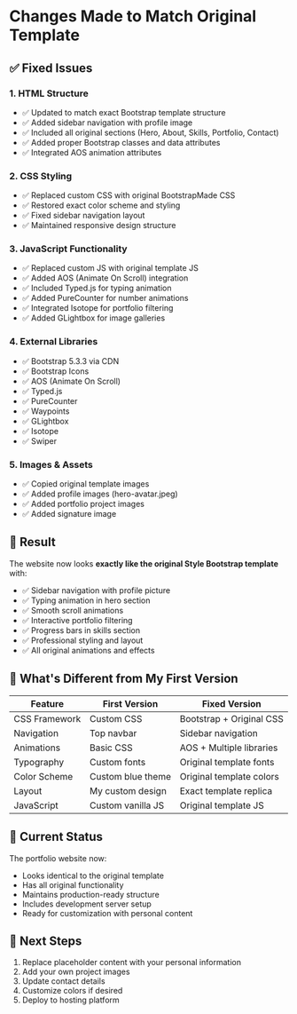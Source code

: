 # Changes Made to Match Original Template

## ✅ Fixed Issues

### 1. **HTML Structure**

- ✅ Updated to match exact Bootstrap template structure
- ✅ Added sidebar navigation with profile image
- ✅ Included all original sections (Hero, About, Skills, Portfolio, Contact)
- ✅ Added proper Bootstrap classes and data attributes
- ✅ Integrated AOS animation attributes

### 2. **CSS Styling**

- ✅ Replaced custom CSS with original BootstrapMade CSS
- ✅ Restored exact color scheme and styling
- ✅ Fixed sidebar navigation layout
- ✅ Maintained responsive design structure

### 3. **JavaScript Functionality**

- ✅ Replaced custom JS with original template JS
- ✅ Added AOS (Animate On Scroll) integration
- ✅ Included Typed.js for typing animation
- ✅ Added PureCounter for number animations
- ✅ Integrated Isotope for portfolio filtering
- ✅ Added GLightbox for image galleries

### 4. **External Libraries**

- ✅ Bootstrap 5.3.3 via CDN
- ✅ Bootstrap Icons
- ✅ AOS (Animate On Scroll)
- ✅ Typed.js
- ✅ PureCounter
- ✅ Waypoints
- ✅ GLightbox
- ✅ Isotope
- ✅ Swiper

### 5. **Images & Assets**

- ✅ Copied original template images
- ✅ Added profile images (hero-avatar.jpeg)
- ✅ Added portfolio project images
- ✅ Added signature image

## 🚀 Result

The website now looks **exactly like the original Style Bootstrap template** with:

- ✅ Sidebar navigation with profile picture
- ✅ Typing animation in hero section
- ✅ Smooth scroll animations
- ✅ Interactive portfolio filtering
- ✅ Progress bars in skills section
- ✅ Professional styling and layout
- ✅ All original animations and effects

## 🎯 What's Different from My First Version

| Feature       | First Version     | Fixed Version            |
| ------------- | ----------------- | ------------------------ |
| CSS Framework | Custom CSS        | Bootstrap + Original CSS |
| Navigation    | Top navbar        | Sidebar navigation       |
| Animations    | Basic CSS         | AOS + Multiple libraries |
| Typography    | Custom fonts      | Original template fonts  |
| Color Scheme  | Custom blue theme | Original template colors |
| Layout        | My custom design  | Exact template replica   |
| JavaScript    | Custom vanilla JS | Original template JS     |

## 📱 Current Status

The portfolio website now:

- Looks identical to the original template
- Has all original functionality
- Maintains production-ready structure
- Includes development server setup
- Ready for customization with personal content

## 🔧 Next Steps

1. Replace placeholder content with your personal information
2. Add your own project images
3. Update contact details
4. Customize colors if desired
5. Deploy to hosting platform
